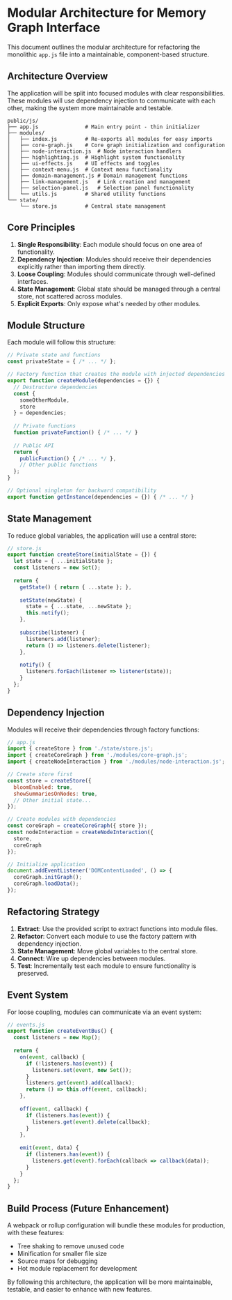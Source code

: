 # Modular Architecture for Memory Graph Interface

This document outlines the modular architecture for refactoring the monolithic `app.js` file into a maintainable, component-based structure.

## Architecture Overview

The application will be split into focused modules with clear responsibilities. These modules will use dependency injection to communicate with each other, making the system more maintainable and testable.

```
public/js/
├── app.js               # Main entry point - thin initializer
├── modules/
│   ├── index.js         # Re-exports all modules for easy imports
│   ├── core-graph.js    # Core graph initialization and configuration
│   ├── node-interaction.js  # Node interaction handlers
│   ├── highlighting.js  # Highlight system functionality
│   ├── ui-effects.js    # UI effects and toggles
│   ├── context-menu.js  # Context menu functionality
│   ├── domain-management.js # Domain management functions
│   ├── link-management.js   # Link creation and management
│   ├── selection-panel.js   # Selection panel functionality
│   └── utils.js         # Shared utility functions
└── state/
    └── store.js         # Central state management
```

## Core Principles

1. **Single Responsibility**: Each module should focus on one area of functionality.
2. **Dependency Injection**: Modules should receive their dependencies explicitly rather than importing them directly.
3. **Loose Coupling**: Modules should communicate through well-defined interfaces.
4. **State Management**: Global state should be managed through a central store, not scattered across modules.
5. **Explicit Exports**: Only expose what's needed by other modules.

## Module Structure

Each module will follow this structure:

```js
// Private state and functions
const privateState = { /* ... */ };

// Factory function that creates the module with injected dependencies
export function createModule(dependencies = {}) {
  // Destructure dependencies
  const { 
    someOtherModule, 
    store 
  } = dependencies;
  
  // Private functions
  function privateFunction() { /* ... */ }
  
  // Public API
  return {
    publicFunction() { /* ... */ },
    // Other public functions
  };
}

// Optional singleton for backward compatibility
export function getInstance(dependencies = {}) { /* ... */ }
```

## State Management

To reduce global variables, the application will use a central store:

```js
// store.js
export function createStore(initialState = {}) {
  let state = { ...initialState };
  const listeners = new Set();
  
  return {
    getState() { return { ...state }; },
    
    setState(newState) {
      state = { ...state, ...newState };
      this.notify();
    },
    
    subscribe(listener) {
      listeners.add(listener);
      return () => listeners.delete(listener);
    },
    
    notify() {
      listeners.forEach(listener => listener(state));
    }
  };
}
```

## Dependency Injection

Modules will receive their dependencies through factory functions:

```js
// app.js
import { createStore } from './state/store.js';
import { createCoreGraph } from './modules/core-graph.js';
import { createNodeInteraction } from './modules/node-interaction.js';

// Create store first
const store = createStore({
  bloomEnabled: true,
  showSummariesOnNodes: true,
  // Other initial state...
});

// Create modules with dependencies
const coreGraph = createCoreGraph({ store });
const nodeInteraction = createNodeInteraction({ 
  store,
  coreGraph
});

// Initialize application
document.addEventListener('DOMContentLoaded', () => {
  coreGraph.initGraph();
  coreGraph.loadData();
});
```

## Refactoring Strategy

1. **Extract**: Use the provided script to extract functions into module files.
2. **Refactor**: Convert each module to use the factory pattern with dependency injection.
3. **State Management**: Move global variables to the central store.
4. **Connect**: Wire up dependencies between modules.
5. **Test**: Incrementally test each module to ensure functionality is preserved.

## Event System

For loose coupling, modules can communicate via an event system:

```js
// events.js
export function createEventBus() {
  const listeners = new Map();
  
  return {
    on(event, callback) {
      if (!listeners.has(event)) {
        listeners.set(event, new Set());
      }
      listeners.get(event).add(callback);
      return () => this.off(event, callback);
    },
    
    off(event, callback) {
      if (listeners.has(event)) {
        listeners.get(event).delete(callback);
      }
    },
    
    emit(event, data) {
      if (listeners.has(event)) {
        listeners.get(event).forEach(callback => callback(data));
      }
    }
  };
}
```

## Build Process (Future Enhancement)

A webpack or rollup configuration will bundle these modules for production, with these features:

- Tree shaking to remove unused code
- Minification for smaller file size
- Source maps for debugging
- Hot module replacement for development

By following this architecture, the application will be more maintainable, testable, and easier to enhance with new features.